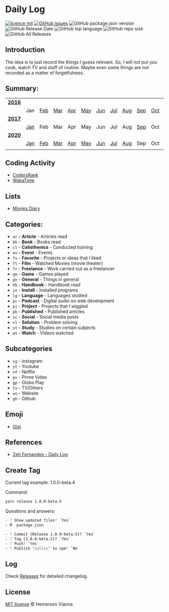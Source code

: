 # Daily Log

[![licence mit](https://img.shields.io/badge/license-MIT-blue.svg?style=flat-square)](http://hemersonvianna.mit-license.org/)
[![GitHub issues](https://img.shields.io/github/issues/w3dotdev/dailylog.svg)](https://github.com/w3dotdev/dailylog/issues)
![GitHub package.json version](https://img.shields.io/github/package-json/v/w3dotdev/dailylog.svg)
![GitHub Release Date](https://img.shields.io/github/release-date/w3dotdev/dailylog.svg)
![GitHub top language](https://img.shields.io/github/languages/top/w3dotdev/dailylog.svg)
![GitHub repo size](https://img.shields.io/github/repo-size/w3dotdev/dailylog.svg)
![GitHub All Releases](https://img.shields.io/github/downloads/w3dotdev/dailylog/total.svg)

## Introduction

The idea is to just record the things I guess relevant. So, I will not put you cook, watch TV and stuff of routine. Maybe even some things are not recorded as a matter of forgetfulness.

## Summary:

|                   |                        |                        |                        |                        |                        |                        |                        |                        |                        |                        |                        |                        |
| :---------------: | :--------------------: | :--------------------: | :--------------------: | :--------------------: | :--------------------: | :--------------------: | :--------------------: | :--------------------: | :--------------------: | :--------------------: | :--------------------: | :--------------------: |
| **[2016](2016/)** |                        |                        |                        |                        |                        |                        |                        |                        |                        |                        |                        |                        |
|                   |          Jan           | [Feb](2016/feb#readme) | [Mar](2016/mar#readme) | [Apr](2016/apr#readme) | [May](2016/may#readme) | [Jun](2016/jun#readme) | [Jul](2016/jul#readme) | [Aug](2016/aug#readme) | [Sep](2016/sep#readme) | [Oct](2016/oct#readme) | [Nov](2016/nov#readme) | [Dec](2016/dec#readme) |
| **[2017](2017/)** |                        |                        |                        |                        |                        |                        |                        |                        |                        |                        |                        |                        |
|                   | [Jan](2017/jan#readme) |          Feb           |          Mar           |          Apr           |          May           |          Jun           |          Jul           |          Aug           |    [Sep](2017/sep)     |          Oct           |          Nov           |          Dec           |
| **[2020](2020/)** |                        |                        |                        |                        |                        |                        |                        |                        |                        |                        |                        |                        |
|                   | [Jan](2020/jan#readme) | [Feb](2020/feb#readme) | [Mar](2020/mar#readme) | [Apr](2020/apr#readme) | [May](2020/may#readme) | [Jun](2020/jun#readme) | [Jul](2020/jul#readme) |          [Aug](2020/aug#readme)           |          Sep           |          Oct           |          Nov           |          Dec           |
|                   |                        |                        |                        |                        |                        |                        |                        |                        |                        |                        |                        |

## Coding Activity

- [CodersRank](https://profile.codersrank.io/user/hemersonvianna)
- [WakaTime](https://wakatime.com/@hemersonvianna)

## Lists

- [Movies Diary](https://letterboxd.com/hemersonvianna/films/diary/)

## Categories:

- `ar` - **Article** - Articles read
- `bk` - **Book** - Books read
- `cl` - **Calisthenics** - Conducted training
- `ev` - **Event** - Events
- `fv` - **Favorite** - Projects or ideas that I liked
- `fl` - **Film** - Watched Movies (movie theater)
- `fr` - **Freelance** - Work carried out as a freelancer
- `gm` - **Game** - Games played
- `gn` - **General** - Things in general
- `hb` - **Handbook** - Handbook read
- `in` - **Install** - Installed programs
- `lg` - **Language** - Languages studied
- `pc` - **Podcast** - Digital audio on web development
- `pj` - **Project** - Projects that I wiggled
- `pb` - **Published** - Published articles
- `sc` - **Social** - Social media posts
- `sl` - **Solution** - Problem solving
- `st` - **Study** - Studies on certain subjects
- `wt` - **Watch** - Videos watched

## Subcategories

- `ig` - Instagram
- `yt` - Youtube
- `nf` - Netflix
- `pv` - Prime Video
- `gp` - Globo Play
- `tv` - TV/Others
- `ws` - Website
- `gh` - Github

## Emoji

- [Gist](https://gist.github.com/hemersonvianna/d88600176424b10bf79f84d08990a397)

## References

- [Zeh Fernandes - Daily Log](https://github.com/zehfernandes/dailylog)

## Create Tag

Current tag example: 1.0.0-beta.4

Command:

```bash
yarn release 1.0.0-beta.5
```

Questions and answers:

```sh
- ? Show updated files? `Yes`
- M  package.json

- ? Commit (Release 1.0.0-beta.5)? `Yes`
- ? Tag (1.0.0-beta.5)? `Yes`
- ? Push? `Yes`
- ? Publish "salles" to npm? `No`
```

## Log

Check [Releases](https://github.com/w3dotdev/dailylog/releases) for detailed changelog.

## License

[MIT license](http://hemersonvianna.mit-license.org/) © Hemerson Vianna
